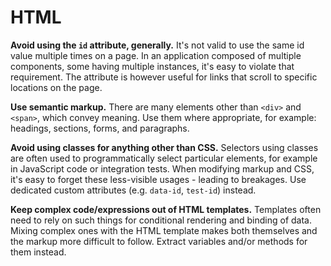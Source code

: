 # HTML

**Avoid using the `id` attribute, generally.** It's not valid to use the same id value multiple times on a page. In an application composed of multiple components, some having multiple instances, it's easy to violate that requirement. The attribute is however useful for links that scroll to specific locations on the page.

**Use semantic markup.** There are many elements other than `<div>` and `<span>`, which convey meaning. Use them where appropriate, for example: headings, sections, forms, and paragraphs.

**Avoid using classes for anything other than CSS.** Selectors using classes are often used to programmatically select particular elements, for example in JavaScript code or integration tests. When modifying markup and CSS, it's easy to forget these less-visible usages - leading to breakages. Use dedicated custom attributes (e.g. `data-id`, `test-id`) instead.

**Keep complex code/expressions out of HTML templates.** Templates often need to rely on such things for conditional rendering and binding of data. Mixing complex ones with the HTML template makes both themselves and the markup more difficult to follow. Extract variables and/or methods for them instead.
